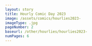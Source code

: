 ```yaml
---
layout: story
title: Hourly Comic Day 2023
image: /assets/comics/hourlies2023-
imageType: .jpg
pageNumber: 2
baseurl: /other/hourlies/hourlies2023-
numPages: 6
---
```

